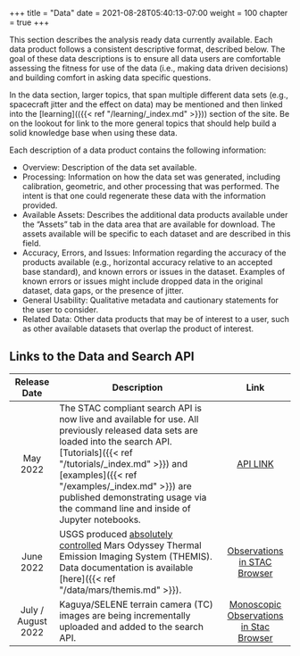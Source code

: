 +++
title = "Data"
date = 2021-08-28T05:40:13-07:00
weight = 100
chapter = true
+++

This section describes the analysis ready data currently available. Each data product follows a consistent descriptive format, described below. The goal of these data descriptions is to ensure all data users are comfortable assessing the fitness for use of the data (i.e., making data driven decisions) and building comfort in asking data specific questions.

In the data section, larger topics, that span multiple different data sets (e.g., spacecraft jitter and the effect on data) may be mentioned and then linked into the [learning](({{< ref "/learning/_index.md" >}})) section of the site. Be on the lookout for link to the more general topics that should help build a solid knowledge base when using these data.

Each description of a data product contains the following information:

- Overview: Description of the data set available. 
- Processing: Information on how the data set was generated, including calibration, geometric, and other processing that was performed. The intent is that one could regenerate these data with the information provided. 
- Available Assets:  Describes the additional data products available under the “Assets” tab in the data area that are available for download. The assets available will be specific to each dataset and are described in this field. 
- Accuracy, Errors, and Issues: Information regarding the accuracy of the products available (e.g., horizontal accuracy relative to an accepted base standard), and known errors or issues in the dataset. Examples of known errors or issues might include dropped data in the original dataset, data gaps, or the presence of jitter. 
- General Usability:  Qualitative metadata and cautionary statements for the user to consider. 
- Related Data: Other data products that may be of interest to a user, such as other available datasets that overlap the product of interest. 

## Links to the Data and Search API

| Release Date | Description | Link |
| :------: | --------------------- | :--------------: |
| May 2022 | The STAC compliant search API is now live and available for use. All previously released data sets are loaded into the search API. [Tutorials]({{< ref "/tutorials/_index.md" >}}) and [examples]({{< ref "/examples/_index.md" >}}) are published demonstrating usage via the command line and inside of Jupyter notebooks. | [API LINK](https://stac.astrogeology.usgs.gov/api) |
| June 2022 | USGS produced [absolutely controlled](https://fdp.astrogeology.usgs.gov/fdp/) Mars Odyssey Thermal Emission Imaging System (THEMIS). Data documentation is available [here]({{< ref "/data/mars/themis.md" >}}). | [Observations in STAC Browser](https://stac.astrogeology.usgs.gov/browser-dev/#/collections/themis_usgs_photogrammetrically_controlled_observations) |
| July / August 2022 | Kaguya/SELENE terrain camera (TC) images are being incrementally uploaded and added to the search API. | [Monoscopic Observations in Stac Browser](https://stac.astrogeology.usgs.gov/browser-dev/#/collections/kaguya_monoscopic_uncontrolled_observations)